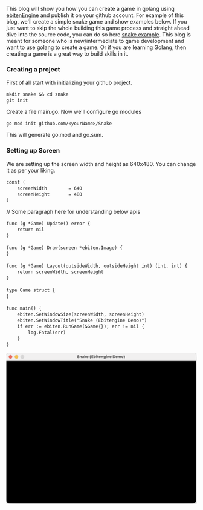 This blog will show you how you can create a game in golang using [ebitenEngine](https://github.com/hajimehoshi/ebiten) and publish it on your github account.
For example of this blog, we'll create a simple snake game and show examples below. If you just want to skip the whole building this game process and straight ahead dive into the source code, you can do so here [snake example](https://github.com/hajimehoshi/ebiten/blob/main/examples/snake/main.go).
This blog is meant for someone who is new/intermediate to game development and want to use golang to create a game. Or if you are learning Golang, then creating a game is a great way to build skills in it.

### Creating a project
First of all start with initializing your github project.
```
mkdir snake && cd snake
git init
```
Create a file main.go.
Now we'll configure go modules
```
go mod init github.com/<yourName>/Snake
```
This will generate go.mod and go.sum.

### Setting up Screen
We are setting up the screen width and height as 640x480. You can change it as per your liking. 
```
const (
	screenWidth        = 640
	screenHeight       = 480
)
```

// Some paragraph here for understanding below apis
```
func (g *Game) Update() error {
	return nil
}

func (g *Game) Draw(screen *ebiten.Image) {
}

func (g *Game) Layout(outsideWidth, outsideHeight int) (int, int) {
	return screenWidth, screenHeight
}

type Game struct {
}

func main() {
	ebiten.SetWindowSize(screenWidth, screenHeight)
	ebiten.SetWindowTitle("Snake (Ebitengine Demo)")
	if err := ebiten.RunGame(&Game{}); err != nil {
		log.Fatal(err)
	}
}
```

![This is an image](https://github.com/Ishmeet/Blogs-Snake/blob/main/image1.png)

